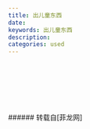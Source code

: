 ```yaml
---
title: 出儿童东西
date: 
keywords: 出儿童东西
description: 
categories: used
---
```

<td class="t_f" id="postmessage_3161497">

<br/>
<img alt="" border="0" class="zoom" data-cf-modified-c641bbaecc50b7caf4f84859-="" file="http://www.flw.ph/data/appbyme/upload/image/201903/05/vgKQfEFh8g5e.jpg" id="aimg_xp954" lazyloadthumb="1" onclick="" onmouseover="" src="http://www.flw.ph/data/appbyme/upload/image/201903/05/vgKQfEFh8g5e.jpg"/><br/>
<br/>
<img alt="" border="0" class="zoom" data-cf-modified-c641bbaecc50b7caf4f84859-="" file="http://www.flw.ph/data/appbyme/upload/image/201903/05/sSgz0JAgtQoI.jpg" id="aimg_eOFa3" lazyloadthumb="1" onclick="" onmouseover="" src="http://www.flw.ph/data/appbyme/upload/image/201903/05/sSgz0JAgtQoI.jpg"/><br/>
<br/>
<img alt="" border="0" class="zoom" data-cf-modified-c641bbaecc50b7caf4f84859-="" file="http://www.flw.ph/data/appbyme/upload/image/201903/05/qqYNBd5cQkPO.jpg" id="aimg_yOq95" lazyloadthumb="1" onclick="" onmouseover="" src="http://www.flw.ph/data/appbyme/upload/image/201903/05/qqYNBd5cQkPO.jpg"/><br/>
<br/>
<img alt="" border="0" class="zoom" data-cf-modified-c641bbaecc50b7caf4f84859-="" file="http://www.flw.ph/data/appbyme/upload/image/201903/05/EyvNwPURCyS7.jpg" id="aimg_KML22" lazyloadthumb="1" onclick="" onmouseover="" src="http://www.flw.ph/data/appbyme/upload/image/201903/05/EyvNwPURCyS7.jpg"/><br/>
<br/>
<img alt="" border="0" class="zoom" data-cf-modified-c641bbaecc50b7caf4f84859-="" file="http://www.flw.ph/data/appbyme/upload/image/201903/05/BUMGbfZH8GCr.jpg" id="aimg_YZx53" lazyloadthumb="1" onclick="" onmouseover="" src="http://www.flw.ph/data/appbyme/upload/image/201903/05/BUMGbfZH8GCr.jpg"/><br/>
<br/>
</td>
###### 转载自[菲龙网]
